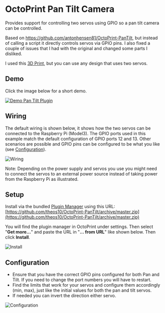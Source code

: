 # OctoPrint Pan Tilt Camera

Provides support for controlling two servos using GPIO so a pan tilt camera can be controlled.

Based on https://github.com/antonhensen81/OctoPrint-PanTilt, but instead of calling a script it directly controls servos via GPIO pins. I also fixed a couple of issues that I had with the original and changed some parts I disliked.

I used this [3D Print](https://www.thingiverse.com/thing:708819), but you can use any design that uses two servos.

## Demo
Click the image below for a short demo.

[![Demo Pan Tilt Plugin](https://raw.githubusercontent.com/theos10/OctoPrint-PanTilt/master/images/demo.png)](https://www.youtube.com/watch?v=HLaBd1Q5k40)


## Wiring

The default wiring is shown below, it shows how the two servos can be connected to the Raspberry Pi (Model3). 
The GPIO ports used in this example match the default configuration of GPIO ports 12 and 13.
Other scenarios are possible and GPIO pins can be configured to be what you like (see [Configuration](#Configuration)).

![Wiring](https://raw.githubusercontent.com/theos10/OctoPrint-PanTilt/master/images/wiring.png)

Note: Depending on the power supply and servos you use you might need to connect the servos to an external power source instead of taking power from the Raspberry Pi as illustrated.

## Setup

Install via the bundled [Plugin Manager](http://docs.octoprint.org/en/master/bundledplugins/pluginmanager.html) using this URL: [https://github.com/theos10/OctoPrint-PanTilt/archive/master.zip](https://github.com/theos10/OctoPrint-PanTilt/archive/master.zip)

You will find the plugin manager in OctoPrint under settings. Then select "**Get more...**" and paste the URL in "**... from URL**" like shown below. Then click **Install**.

![Install](https://raw.githubusercontent.com/theos10/OctoPrint-PanTilt/master/images/install.png)

## Configuration

- Ensure that you have the correct GPIO pins configured for both Pan and Tilt. If you need to change the port numbers you will have to restart.
- Find the limits that work for your servos and configure them accordingly (min, max), just like the initial values for both the pan and tilt servos.
- If needed you can invert the direction either servo.

![Configuration](https://raw.githubusercontent.com/theos10/OctoPrint-PanTilt/master/images/configuration.png)

